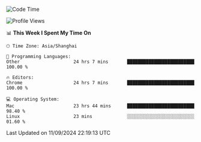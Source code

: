 <!--START_SECTION:waka-->
![Code Time](http://img.shields.io/badge/Code%20Time-2%2C743%20hrs%2018%20mins-blue)

![Profile Views](http://img.shields.io/badge/Profile%20Views-0-blue)

📊 **This Week I Spent My Time On** 

```text
🕑︎ Time Zone: Asia/Shanghai

💬 Programming Languages: 
Other                    24 hrs 7 mins       █████████████████████████   100.00 % 

🔥 Editors: 
Chrome                   24 hrs 7 mins       █████████████████████████   100.00 % 

💻 Operating System: 
Mac                      23 hrs 44 mins      █████████████████████████   98.40 % 
Linux                    23 mins             ░░░░░░░░░░░░░░░░░░░░░░░░░   01.60 % 
```


 Last Updated on 11/09/2024 22:19:13 UTC
<!--END_SECTION:waka-->